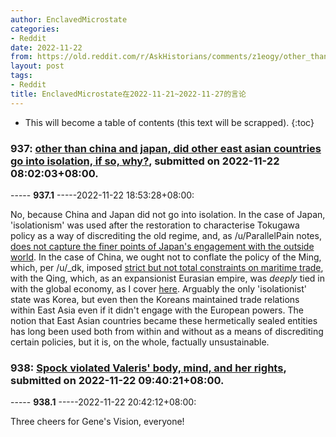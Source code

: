 ```yaml
---
author: EnclavedMicrostate
categories:
- Reddit
date: 2022-11-22
from: https://old.reddit.com/r/AskHistorians/comments/z1eogy/other_than_china_and_japan_did_other_east_asian/
layout: post
tags:
- Reddit
title: EnclavedMicrostate在2022-11-21~2022-11-27的言论
---
```


* This will become a table of contents (this text will be scrapped).
{:toc}

### 937: [other than china and japan, did other east asian countries go into isolation, if so, why?](https://old.reddit.com/r/AskHistorians/comments/z1eogy/other_than_china_and_japan_did_other_east_asian/), submitted on 2022-11-22 08:02:03+08:00.

----- __937.1__ -----2022-11-22 18:53:28+08:00:

No, because China and Japan did not go into isolation. In the case of Japan, 'isolationism' was used after the restoration to characterise Tokugawa policy as a way of discrediting the old regime, and, as /u/ParallelPain notes, [does not capture the finer points of Japan's engagement with the outside world](https://www.reddit.com/r/AskHistorians/comments/iaxh4j/why_did_japan_decide_to_be_isolationist_during/). In the case of China, we ought not to conflate the policy of the Ming, which, per /u/_dk, imposed [strict but not total constraints on maritime trade](https://www.reddit.com/r/AskHistorians/comments/2a9tgx/what_is_the_history_of_the_ming_dynastys_haijin/citfco1/?context=999), with the Qing, which, as an expansionist Eurasian empire, was *deeply* tied in with the global economy, as I cover [here](https://www.reddit.com/r/AskHistorians/comments/c1we9g/why_was_the_treaty_port_system_operated_so/ergraoq/). Arguably the only 'isolationist' state was Korea, but even then the Koreans maintained trade relations within East Asia even if it didn't engage with the European powers. The notion that East Asian countries became these hermetically sealed entities has long been used both from within and without as a means of discrediting certain policies, but it is, on the whole, factually unsustainable.

### 938: [Spock violated Valeris' body, mind, and her rights](https://old.reddit.com/r/DaystromInstitute/comments/z1gtpu/spock_violated_valeris_body_mind_and_her_rights/), submitted on 2022-11-22 09:40:21+08:00.

----- __938.1__ -----2022-11-22 20:42:12+08:00:

Three cheers for Gene's Vision, everyone!

